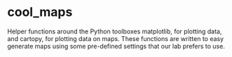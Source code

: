 # cool_maps
Helper functions around the Python toolboxes matplotlib, for plotting data, and cartopy, for plotting data on maps. These functions are written to easy generate maps using some pre-defined settings that our lab prefers to use.
